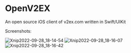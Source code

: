 # OpenV2EX
An open source iOS client of v2ex.com written in Swift/UIKit

Screenshots:

![Xnip2022-09-28_18-14-54](https://user-images.githubusercontent.com/2741976/192754019-e7199870-8e70-45da-ba63-ea8265cc13e6.jpg)
![Xnip2022-09-28_18-16-07](https://user-images.githubusercontent.com/2741976/192754133-e0df534d-cab1-45ae-8e89-bdaf31f44037.jpg)
![Xnip2022-09-28_18-16-42](https://user-images.githubusercontent.com/2741976/192754245-099ce673-90a8-4e24-8915-bb1ca57813a3.jpg)
